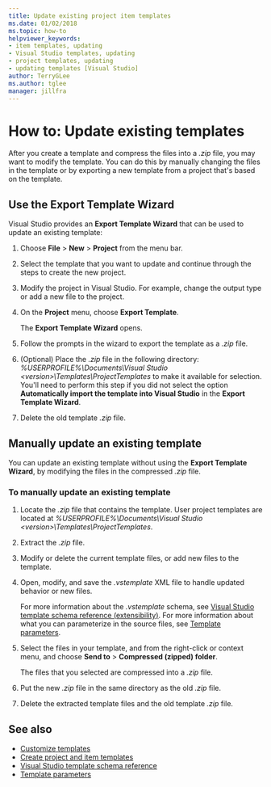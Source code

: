 ```yaml
---
title: Update existing project item templates
ms.date: 01/02/2018
ms.topic: how-to
helpviewer_keywords:
- item templates, updating
- Visual Studio templates, updating
- project templates, updating
- updating templates [Visual Studio]
author: TerryGLee
ms.author: tglee
manager: jillfra
---
```

# How to: Update existing templates

After you create a template and compress the files into a *.zip* file, you may want to modify the template. You can do this by manually changing the files in the template or by exporting a new template from a project that's based on the template.

## Use the Export Template Wizard

Visual Studio provides an **Export Template Wizard** that can be used to update an existing template:

1. Choose **File** > **New** > **Project** from the menu bar.

1. Select the template that you want to update and continue through the steps to create the new project.

1. Modify the project in Visual Studio. For example, change the output type or add a new file to the project.

1. On the **Project** menu, choose **Export Template**.

    The **Export Template Wizard** opens.

1. Follow the prompts in the wizard to export the template as a *.zip* file.

1. (Optional) Place the *.zip* file in the following directory: *%USERPROFILE%\Documents\Visual Studio \<version\>\Templates\ProjectTemplates* to make it available for selection. You'll need to perform this step if you did not select the option **Automatically import the template into Visual Studio** in the **Export Template Wizard**.

1. Delete the old template *.zip* file.

## Manually update an existing template

You can update an existing template without using the **Export Template Wizard**, by modifying the files in the compressed *.zip* file.

### To manually update an existing template

1. Locate the *.zip* file that contains the template. User project templates are located at *%USERPROFILE%\Documents\Visual Studio \<version\>\Templates\ProjectTemplates*.

1. Extract the *.zip* file.

1. Modify or delete the current template files, or add new files to the template.

1. Open, modify, and save the *.vstemplate* XML file to handle updated behavior or new files.

    For more information about the *.vstemplate* schema, see [Visual Studio template schema reference (extensibility)](../extensibility/visual-studio-template-schema-reference.md). For more information about what you can parameterize in the source files, see [Template parameters](../ide/template-parameters.md).

1. Select the files in your template, and from the right-click or context menu, and choose **Send to** > **Compressed (zipped) folder**.

    The files that you selected are compressed into a *.zip* file.

1. Put the new *.zip* file in the same directory as the old *.zip* file.

1. Delete the extracted template files and the old template *.zip* file.

## See also

- [Customize templates](../ide/customizing-project-and-item-templates.md)
- [Create project and item templates](../ide/creating-project-and-item-templates.md)
- [Visual Studio template schema reference](../extensibility/visual-studio-template-schema-reference.md)
- [Template parameters](../ide/template-parameters.md)
